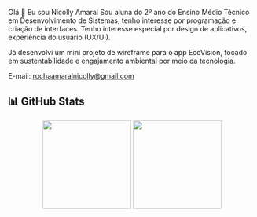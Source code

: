 Olá 👋 Eu sou Nicolly Amaral
Sou aluna do 2º ano do Ensino Médio Técnico em Desenvolvimento de Sistemas, tenho interesse por programação e criação de interfaces. Tenho interesse especial por design de aplicativos, experiência do usuário (UX/UI).

Já desenvolvi um mini projeto de wireframe para o app EcoVision, focado em sustentabilidade e engajamento ambiental por meio da tecnologia.

E-mail: rochaamaralnicolly@gmail.com

## 📊 GitHub Stats

<p align="center">
  <img height="180em" src="https://github-readme-stats.vercel.app/api?username=Nicolly-Amrl&show_icons=true&theme=tokyonight&hide_title=false" />
  <img height="180em" src="https://github-readme-stats.vercel.app/api/top-langs/?username=Nicolly-Amrl&layout=compact&theme=tokyonight" />
</p>
